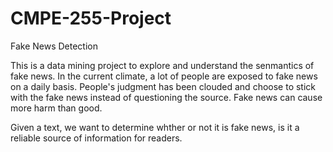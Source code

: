 # CMPE-255-Project

Fake News Detection

This is a data mining project to explore and understand the senmantics of fake news. In the current climate, a lot of people are exposed to fake news on a daily basis. People's judgment has been clouded and choose to stick with the fake news instead of questioning the source. Fake news can cause more harm than good.

Given a text, we want to determine whther or not it is fake news, is it a reliable source of information for readers. 